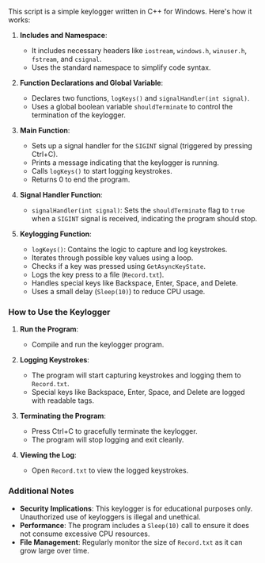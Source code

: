 This script is a simple keylogger written in C++ for Windows. Here's how it works:

1. **Includes and Namespace**:
    - It includes necessary headers like `iostream`, `windows.h`, `winuser.h`, `fstream`, and `csignal`.
    - Uses the standard namespace to simplify code syntax.

2. **Function Declarations and Global Variable**:
    - Declares two functions, `logKeys()` and `signalHandler(int signal)`.
    - Uses a global boolean variable `shouldTerminate` to control the termination of the keylogger.

3. **Main Function**:
    - Sets up a signal handler for the `SIGINT` signal (triggered by pressing Ctrl+C).
    - Prints a message indicating that the keylogger is running.
    - Calls `logKeys()` to start logging keystrokes.
    - Returns 0 to end the program.

4. **Signal Handler Function**:
    - `signalHandler(int signal)`: Sets the `shouldTerminate` flag to `true` when a `SIGINT` signal is received, indicating the program should stop.

5. **Keylogging Function**:
    - `logKeys()`: Contains the logic to capture and log keystrokes.
    - Iterates through possible key values using a loop.
    - Checks if a key was pressed using `GetAsyncKeyState`.
    - Logs the key press to a file (`Record.txt`).
    - Handles special keys like Backspace, Enter, Space, and Delete.
    - Uses a small delay (`Sleep(10)`) to reduce CPU usage.

### How to Use the Keylogger

1. **Run the Program**:
    - Compile and run the keylogger program.

2. **Logging Keystrokes**:
    - The program will start capturing keystrokes and logging them to `Record.txt`.
    - Special keys like Backspace, Enter, Space, and Delete are logged with readable tags.

3. **Terminating the Program**:
    - Press Ctrl+C to gracefully terminate the keylogger.
    - The program will stop logging and exit cleanly.

4. **Viewing the Log**:
    - Open `Record.txt` to view the logged keystrokes.

### Additional Notes

- **Security Implications**: This keylogger is for educational purposes only. Unauthorized use of keyloggers is illegal and unethical.
- **Performance**: The program includes a `Sleep(10)` call to ensure it does not consume excessive CPU resources.
- **File Management**: Regularly monitor the size of `Record.txt` as it can grow large over time.
